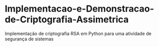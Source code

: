 # Implementacao-e-Demonstracao-de-Criptografia-Assimetrica
Implementação de criptografia RSA em Python para uma atividade de segurança de sistemas
